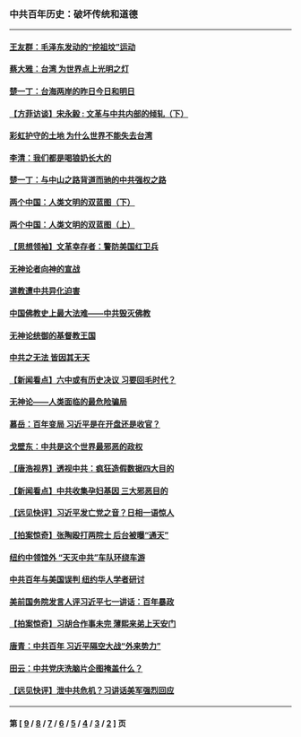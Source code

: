 ### 中共百年历史：破坏传统和道德
---
#### [王友群：毛泽东发动的“挖祖坟”运动](../../pages/nf1176114/n13723639.md?07170430) 
#### [蔡大雅：台湾 为世界点上光明之灯](../../pages/nf1176114/n13531530.md?07170430) 
#### [楚一丁：台海两岸的昨日今日和明日](../../pages/nf1176114/n13531468.md?07170430) 
#### [【方菲访谈】宋永毅 : 文革与中共内部的倾轧（下）](../../pages/nf1176114/n13486836.md?07170430) 
#### [彩虹护守的土地 为什么世界不能失去台湾](../../pages/nf1176114/n13476849.md?07170430) 
#### [李清：我们都是喝狼奶长大的](../../pages/nf1176114/n13471478.md?07170430) 
#### [楚一丁：与中山之路背道而驰的中共强权之路](../../pages/nf1176114/n13437270.md?07170430) 
#### [两个中国：人类文明的双蓝图（下）](../../pages/nf1176114/n13423132.md?07170430) 
#### [两个中国：人类文明的双蓝图（上）](../../pages/nf1176114/n13422687.md?07170430) 
#### [【思想领袖】文革幸存者：警防美国红卫兵](../../pages/nf1176114/n13339289.md?07170430) 
#### [无神论者向神的宣战](../../pages/nf1176114/n13281535.md?07170430) 
#### [道教遭中共异化迫害](../../pages/nf1176114/n13281463.md?07170430) 
#### [中国佛教史上最大法难——中共毁灭佛教](../../pages/nf1176114/n13281397.md?07170430) 
#### [无神论统御的基督教王国](../../pages/nf1176114/n13281280.md?07170430) 
#### [中共之无法 皆因其无天](../../pages/nf1176114/n13281088.md?07170430) 
#### [【新闻看点】六中或有历史决议 习要回毛时代？](../../pages/nf1176114/n13222895.md?07170430) 
#### [无神论——人类面临的最危险骗局](../../pages/nf1176114/n13196137.md?07170430) 
#### [慕岳：百年变局 习近平是在开盘还是收官？](../../pages/nf1176114/n13206516.md?07170430) 
#### [戈壁东：中共是这个世界最邪恶的政权](../../pages/nf1176114/n13085641.md?07170430) 
#### [【唐浩视界】透视中共：疯狂造假数据四大目的](../../pages/nf1176114/n13080590.md?07170430) 
#### [【新闻看点】中共收集孕妇基因 三大邪恶目的](../../pages/nf1176114/n13077182.md?07170430) 
#### [【远见快评】习近平发亡党之音？日相一语惊人](../../pages/nf1176114/n13074809.md?07170430) 
#### [【拍案惊奇】张陶殴打两院士 后台被曝“通天”](../../pages/nf1176114/n13070496.md?07170430) 
#### [纽约中领馆外 “天灭中共”车队环绕车游](../../pages/nf1176114/n13070693.md?07170430) 
#### [中共百年与美国误判 纽约华人学者研讨](../../pages/nf1176114/n13067969.md?07170430) 
#### [美前国务院发言人评习近平七一讲话：百年暴政](../../pages/nf1176114/n13066986.md?07170430) 
#### [【拍案惊奇】习胡合作事未完 薄熙来弟上天安门](../../pages/nf1176114/n13065867.md?07170430) 
#### [唐青：中共百年 习近平隔空大战“外来势力”](../../pages/nf1176114/n13065976.md?07170430) 
#### [田云：中共党庆洗脑片企图掩盖什么？](../../pages/nf1176114/n13064395.md?07170430) 
#### [【远见快评】泄中共危机？习讲话美军强烈回应](../../pages/nf1176114/n13064269.md?07170430) 

---
#### 第 [ [9](./9.md?07170430) / [8](./8.md?07170430) / [7](./7.md?07170430) / [6](./6.md?07170430) / [5](./5.md?07170430) / [4](./4.md?07170430) / [3](./3.md?07170430) / [2](./2.md?07170430) ] 页
